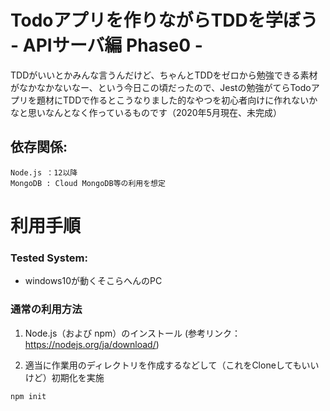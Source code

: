 # Todoアプリを作りながらTDDを学ぼう - APIサーバ編 Phase0 -

TDDがいいとかみんな言うんだけど、ちゃんとTDDをゼロから勉強できる素材がなかなかないなー、という今日この頃だったので、Jestの勉強がてらTodoアプリを題材にTDDで作るとこうなりました的なやつを初心者向けに作れないかなと思いなんとなく作っているものです（2020年5月現在、未完成）


## 依存関係:

    Node.js ：12以降
    MongoDB : Cloud MongoDB等の利用を想定

# 利用手順

### Tested System:
* windows10が動くそこらへんのPC

### 通常の利用方法
1. Node.js（および npm）のインストール
(参考リンク：https://nodejs.org/ja/download/)

2. 適当に作業用のディレクトリを作成するなどして（これをCloneしてもいいけど）初期化を実施

```bash:
npm init
```
